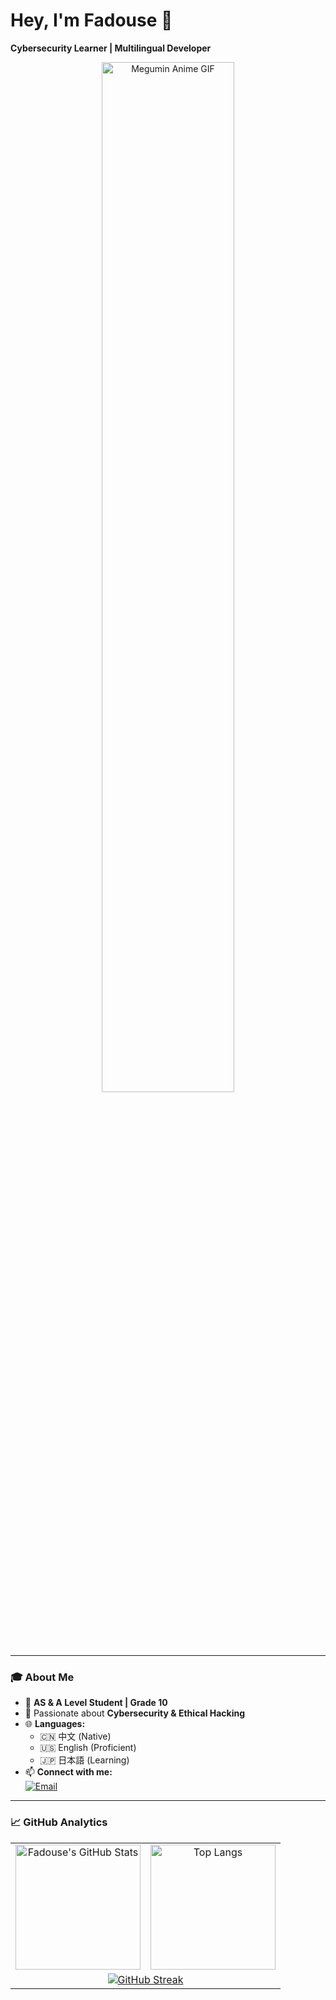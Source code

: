 # Hey, I'm Fadouse 👋  
**Cybersecurity Learner | Multilingual Developer**

<p align="center">
  <img 
    src="https://media1.tenor.com/m/hAU6LtQqcz4AAAAd/megumin-blush-megumin-konosuba.gif" 
    alt="Megumin Anime GIF" 
    width="65%"
  />
</p>

---

### 🎓 About Me

- 🏫 **AS & A Level Student | Grade 10**
- 🔐 Passionate about **Cybersecurity & Ethical Hacking**
- 🌐 **Languages:** 
  - 🇨🇳 中文 (Native)
  - 🇺🇸 English (Proficient)
  - 🇯🇵 日本語 (Learning)
- 📫 **Connect with me:**  
  [![Email](https://img.shields.io/badge/-Email%20Me!-EA4335?style=flat&logo=gmail&logoColor=white)](mailto:fadouse233@gmail.com)

---

### 📈 GitHub Analytics

<div align="center">
  <table>
    <tr>
      <!-- 第一列：GitHub Stats -->
      <td align="center">
        <a href="https://github.com/fadouse">
          <img 
            src="https://github-readme-stats.vercel.app/api?username=fadouse&show_icons=true&hide_border=true&bg_color=0d1117&include_all_commits=true&count_private=true&theme=radical" 
            alt="Fadouse's GitHub Stats" 
            height="200"
          />
        </a>
      </td>
      <!-- 第二列：Top Langs -->
      <td align="center">
        <a href="https://github.com/fadouse">
          <img 
            src="https://github-readme-stats.vercel.app/api/top-langs/?username=fadouse&layout=compact&hide_border=true&bg_color=0d1117&theme=radical" 
            alt="Top Langs" 
            height="200"
          />
        </a>
      </td>
    </tr>
    <!-- 第二行：GitHub Streak 跨两列显示 -->
    <tr>
      <td colspan="2" align="center">
        <a href="https://git.io/streak-stats">
          <img 
            src="https://streak-stats.demolab.com?user=fadouse&theme=radical&hide_border=true&date_format=j%20M%5B%20Y%5D" 
            alt="GitHub Streak"
          />
        </a>
      </td>
    </tr>
  </table>
</div>

